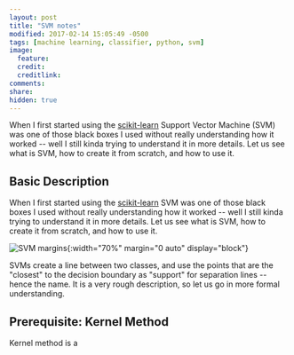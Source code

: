 ```yaml
---
layout: post
title: "SVM notes"
modified: 2017-02-14 15:05:49 -0500
tags: [machine learning, classifier, python, svm]
image:
  feature: 
  credit: 
  creditlink: 
comments: 
share: 
hidden: true
---
```


When I first started using the [scikit-learn](http://scikit-learn.org/stable/)
Support Vector Machine (SVM) was one of those black boxes I used without really understanding how it 
worked -- well I still kinda trying to understand it in more details. Let us
see what is SVM, how to create it from scratch, and how to use it.

## Basic Description

When I first started using the [scikit-learn](http://scikit-learn.org/stable/) SVM was one of those black boxes I used without really understanding how it worked -- well I still kinda trying to understand it in more details. Let us see what is SVM, how to create it from scratch, and how to use it.

![SVM margins](http://scikit-learn.org/stable/_images/sphx_glr_plot_separating_hyperplane_0011.png){:width="70%" margin="0 auto" display="block"} 

SVMs create a line between two classes, and use the points that are the "closest" to the decision boundary as "support" for separation lines -- hence the name. It is a very rough description, so let us go in more formal understanding.

## Prerequisite: Kernel Method

Kernel method is a 
